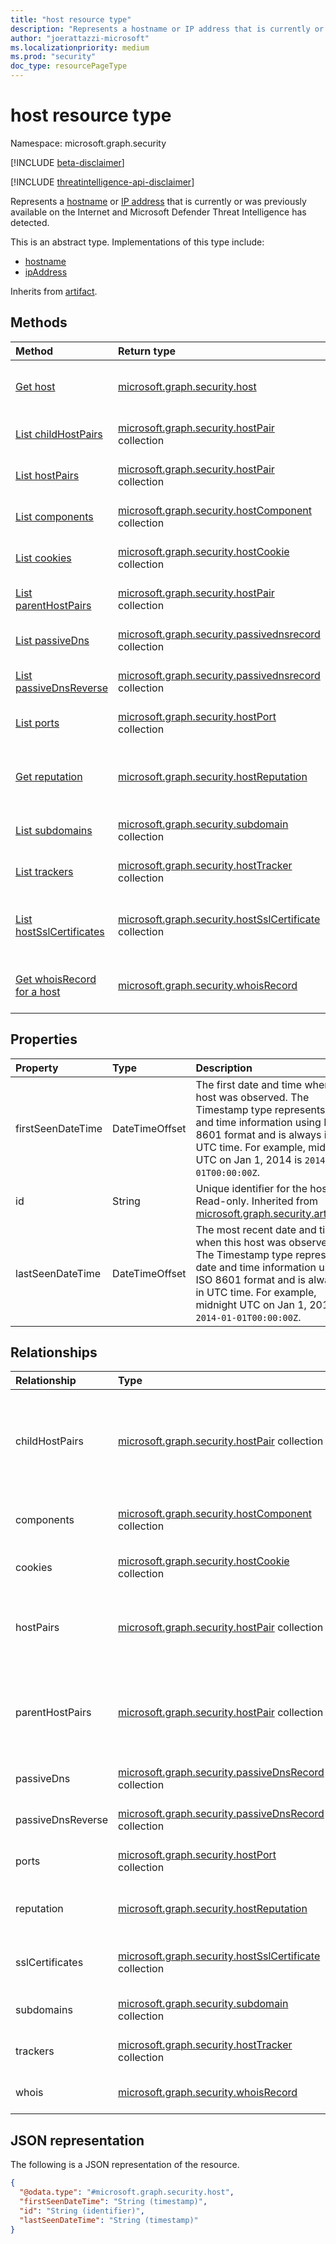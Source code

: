 ```yaml
---
title: "host resource type"
description: "Represents a hostname or IP address that is currently or was previously available on the Internet and Microsoft Defender Threat Intelligence has detected."
author: "joerattazzi-microsoft"
ms.localizationpriority: medium
ms.prod: "security"
doc_type: resourcePageType
---
```


# host resource type

Namespace: microsoft.graph.security

[!INCLUDE [beta-disclaimer](../../includes/beta-disclaimer.md)]

[!INCLUDE [threatintelligence-api-disclaimer](../../includes/threatintelligence-api-disclaimer.md)]

Represents a [hostname](../resources/security-hostname.md) or [IP address](../resources/security-ipaddress.md) that is currently or was previously available on the Internet and Microsoft Defender Threat Intelligence has detected.

This is an abstract type. Implementations of this type include:

- [hostname](../resources/security-hostname.md)
- [ipAddress](../resources/security-ipaddress.md)

Inherits from [artifact](../resources/security-artifact.md).

## Methods

| Method                                                                      | Return type                                                                                           | Description                                                                                                                                                 |
| :-------------------------------------------------------------------------- | :---------------------------------------------------------------------------------------------------- | :---------------------------------------------------------------------------------------------------------------------------------------------------------- |
| [Get host](../api/security-host-get.md)                                     | [microsoft.graph.security.host](../resources/security-host.md)                                        | Read the properties and relationships of a [host](../resources/security-host.md) object.                                                                    |
| [List childHostPairs](../api/security-host-list-childhostpairs.md)          | [microsoft.graph.security.hostPair](../resources/security-hostpair.md) collection                     | Get a list of **hostPair** resources.                                                                                                                       |
| [List hostPairs](../api/security-host-list-hostpairs.md)                    | [microsoft.graph.security.hostPair](../resources/security-hostpair.md) collection                     | Get a list of **hostPair** resources.                                                                                                                       |
| [List components](../api/security-host-list-components.md)                  | [microsoft.graph.security.hostComponent](../resources/security-hostcomponent.md) collection           | Get a list of **hostComponent** resources.                                                                                                                  |
| [List cookies](../api/security-host-list-cookies.md)                        | [microsoft.graph.security.hostCookie](../resources/security-hostcookie.md) collection                 | Get a list of **hostCookie** resources.                                                                                                                     |
| [List parentHostPairs](../api/security-host-list-parenthostpairs.md)        | [microsoft.graph.security.hostPair](../resources/security-hostpair.md) collection                     | Get a list of **hostPairs** resources.                                                                                                                      |
| [List passiveDns](../api/security-host-list-passivedns.md)                  | [microsoft.graph.security.passivednsrecord](../resources/security-passivednsrecord.md) collection     | Get a list of **passiveDnsRecord** resources.                                                                                                               |
| [List passiveDnsReverse](../api/security-host-list-passivednsreverse.md)    | [microsoft.graph.security.passivednsrecord](../resources/security-passivednsrecord.md) collection     | Get a list of **passiveDnsRecord** resources.                                                                                                               |
| [List ports](../api/security-host-list-ports.md)                            | [microsoft.graph.security.hostPort](../resources/security-hostport.md) collection                     | Get a list of **hostPort** resources.                                                                                                                       |
| [Get reputation](../api/security-host-get-reputation.md)                    | [microsoft.graph.security.hostReputation](../resources/security-hostreputation.md)                    | Get the properties and relationships of a **hostReputation** object.                                                                                        |
| [List subdomains](../api/security-host-list-subdomains.md)                  | [microsoft.graph.security.subdomain](../resources/security-subdomain.md) collection                   | Get a list of **subdomain** resources.                                                                                                                      |
| [List trackers](../api/security-host-list-trackers.md)                      | [microsoft.graph.security.hostTracker](../resources/security-hosttracker.md) collection               | Get a list of **hostTracker** resources.                                                                                                                    |
| [List hostSslCertificates](../api/security-hostsslcertificate-list-host.md) | [microsoft.graph.security.hostSslCertificate](../resources/security-hostsslcertificate.md) collection | Get a list of [hostSslCertificate](../resources/security-hostsslcertificate.md) objects from the [host](../resources/security-host.md) navigation property. |
| [Get whoisRecord for a host](../api/security-host-get-whois.md)             | [microsoft.graph.security.whoisRecord](../resources/security-whoisrecord.md)                          | Get the current [whoisRecord](../resources/security-whoisrecord.md) resource for a [host](../resources/security-host.md).                                   |

## Properties

| Property          | Type           | Description                                                                                                                                                                                                                             |
| :---------------- | :------------- | :-------------------------------------------------------------------------------------------------------------------------------------------------------------------------------------------------------------------------------------- |
| firstSeenDateTime | DateTimeOffset | The first date and time when this host was observed. The Timestamp type represents date and time information using ISO 8601 format and is always in UTC time. For example, midnight UTC on Jan 1, 2014 is `2014-01-01T00:00:00Z`.       |
| id                | String         | Unique identifier for the host. Read-only. Inherited from [microsoft.graph.security.artifact](../resources/security-artifact.md).                                                                                                       |
| lastSeenDateTime  | DateTimeOffset | The most recent date and time when this host was observed. The Timestamp type represents date and time information using ISO 8601 format and is always in UTC time. For example, midnight UTC on Jan 1, 2014 is `2014-01-01T00:00:00Z`. |

## Relationships

| Relationship      | Type                                                                                                  | Description                                                                                                                                    |
| :---------------- | :---------------------------------------------------------------------------------------------------- | :--------------------------------------------------------------------------------------------------------------------------------------------- |
| childHostPairs    | [microsoft.graph.security.hostPair](../resources/security-hostpair.md) collection                     | The **hostPairs** that are resources associated with a host, where that host is the _parentHost_ and has an outgoing pairing to a _cihldHost_. |
| components        | [microsoft.graph.security.hostComponent](../resources/security-hostcomponent.md) collection           | The **hostComponents** that are associated with this host.                                                                                     |
| cookies           | [microsoft.graph.security.hostCookie](../resources/security-hostcookie.md) collection                 | The **hostCookies** that are associated with this host.                                                                                        |
| hostPairs         | [microsoft.graph.security.hostPair](../resources/security-hostpair.md) collection                     | The **hostPairs** that are associated with this host, where this host is _either_ the _parentHost_ or _childHost_.                             |
| parentHostPairs   | [microsoft.graph.security.hostPair](../resources/security-hostpair.md) collection                     | The **hostPairs** that are associated with a host, where that host is the _childHost_ and has an incoming pairing with a _parentHost_.         |
| passiveDns        | [microsoft.graph.security.passiveDnsRecord](../resources/security-passivednsrecord.md) collection     | Passive DNS retrieval about this host.                                                                                                         |
| passiveDnsReverse | [microsoft.graph.security.passiveDnsRecord](../resources/security-passivednsrecord.md) collection     | Reverse passive DNS retrieval about this host.                                                                                                 |
| ports             | [microsoft.graph.security.hostPort](../resources/security-hostport.md) collection                     | The **hostPorts** associated with a host.                                                                                                      |
| reputation        | [microsoft.graph.security.hostReputation](../resources/security-hostreputation.md)                    | Represents a calculated reputation of this host.                                                                                               |
| sslCertificates   | [microsoft.graph.security.hostSslCertificate](../resources/security-hostsslcertificate.md) collection | The **hostSslCertificates** that are associated with this host.                                                                                |
| subdomains        | [microsoft.graph.security.subdomain](../resources/security-subdomain.md) collection                   | The **subdomains** that are associated with this host.                                                                                         |
| trackers          | [microsoft.graph.security.hostTracker](../resources/security-hosttracker.md) collection               | The **hostTrackers** that are associated with this host.                                                                                       |
| whois             | [microsoft.graph.security.whoisRecord](../resources/security-whoisrecord.md)                          | The most recent **whoisRecord** for this host.                                                                                                 |

## JSON representation

The following is a JSON representation of the resource.

<!-- {
  "blockType": "resource",
  "keyProperty": "id",
  "@odata.type": "microsoft.graph.security.host",
  "baseType": "microsoft.graph.security.artifact",
  "openType": false
}
-->

```json
{
  "@odata.type": "#microsoft.graph.security.host",
  "firstSeenDateTime": "String (timestamp)",
  "id": "String (identifier)",
  "lastSeenDateTime": "String (timestamp)"
}
```

